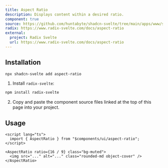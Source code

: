 ```yaml
---
title: Aspect Ratio
description: Displays content within a desired ratio.
component: true
source: https://github.com/huntabyte/shadcn-svelte/tree/main/apps/www/src/lib/components/ui/aspect-ratio
radix: https://www.radix-svelte.com/docs/aspect-ratio
external:
  project: Radix Svelte
  url: https://www.radix-svelte.com/docs/aspect-ratio
---
```


<script>
  import { AspectRatioDemo, ComponentExample, ManualInstall } from '$components/docs';
</script>

<ComponentExample src="src/lib/components/docs/examples/aspect-ratio/AspectRatioDemo.svelte">

<div slot="example" style="width: 100%;">
<AspectRatioDemo />
</div>

</ComponentExample>

## Installation

```bash
npx shadcn-svelte add aspect-ratio
```

<ManualInstall>

1. Install `radix-svelte`:

```bash
npm install radix-svelte
```

2. Copy and paste the component source files linked at the top of this page into your project.

</ManualInstall>

## Usage

```svelte
<script lang="ts">
  import { AspectRatio } from "$components/ui/aspect-ratio";
</script>
```

```svelte
<AspectRatio ratio={16 / 9} class="bg-muted">
  <img src="..." alt="..." class="rounded-md object-cover" />
</AspectRatio>
```
